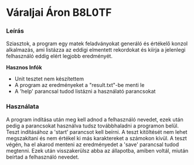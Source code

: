 # Váraljai Áron B8L0TF 
### Leírás

Sziasztok, a program egy matek feladványokat generáló és értékelő konzol alkalmazás, ami listázza az eddigi elmentett rekordokat és kiírja a jelenlegi felhasználó eddig elért legjobb eredményét.

**Hasznos Infók**
* Unit tesztet nem készítettem
* A program az eredményeket a "result.txt"-be menti le
* A 'help' parancsal tudod listázni a használató parancsokat

### Használata

A program indítása után meg kell adnod a felhasználó nevedet, ezek után pedig a parancsokat használva tudsz továbbhaladni a programon belül. Teszt indításához a 'start' parancsot kell beírni. A teszt kitöltését nem lehet megszakítani és nem értékel ki más karaktereket a számokon kívül. A teszt végén, ha el akarod menteni az eredményedet a 'save' parancsal tudod megtenni. Ezek után visszakerülsz abba az állapotba, amiben voltál, miután beírtad a felhasználó nevedet.
